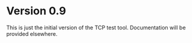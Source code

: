 # Version 0.9
This is just the initial version of the TCP test tool.  Documentation will be provided elsewhere.
